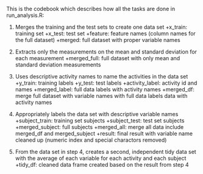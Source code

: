 This is the codebook which describes how all the tasks are done in run_analysis.R:

1. Merges the training and the test sets to create one data set
+x_train: training set 
+x_test: test set
+feature: feature names (column names for the full dataset)
+merged: full dataset with proper variable names

2. Extracts only the measurements on the mean and standard deviation for each measurement
+merged_full: full dataset with only mean and standard deviation measurements

3. Uses descriptive activity names to name the activities in the data set
+y_train: training labels
+y_test: test labels
+activity_label: activity id and names
+merged_label: full data labels with activity names
+merged_df: merge full dataset with variable names with full data labels data with activity names

4. Appropriately labels the data set with descriptive variable names
+subject_train: training set subjects
+subject_test: test set subjects
+merged_subject: full subjects
+merged_all: merge all data include merged_df and merged_subject 
+result: final result with variable name cleaned up (numeric index and special charactors removed)

5. From the data set in step 4, creates a second, independent tidy data set with the average of each variable for each activity and each subject
+tidy_df: cleaned data frame created based on the result from step 4
